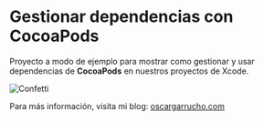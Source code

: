 # Gestionar dependencias con CocoaPods #

Proyecto a modo de ejemplo para mostrar como gestionar y usar dependencias de **CocoaPods** en nuestros proyectos de Xcode.

![Confetti](http://www.oscargarrucho.com/images/confetti_04.png)

Para más información, visita mi blog: [oscargarrucho.com](http://oscargarrucho.com/)